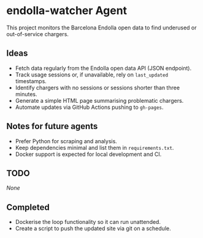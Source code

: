 # endolla-watcher Agent

This project monitors the Barcelona Endolla open data to find underused or out-of-service chargers.

## Ideas
- Fetch data regularly from the Endolla open data API (JSON endpoint).
- Track usage sessions or, if unavailable, rely on `last_updated` timestamps.
- Identify chargers with no sessions or sessions shorter than three minutes.
- Generate a simple HTML page summarising problematic chargers.
- Automate updates via GitHub Actions pushing to `gh-pages`.

## Notes for future agents
- Prefer Python for scraping and analysis.
- Keep dependencies minimal and list them in `requirements.txt`.
- Docker support is expected for local development and CI.

## TODO
_None_

## Completed
- Dockerise the loop functionality so it can run unattended.
- Create a script to push the updated site via git on a schedule.
